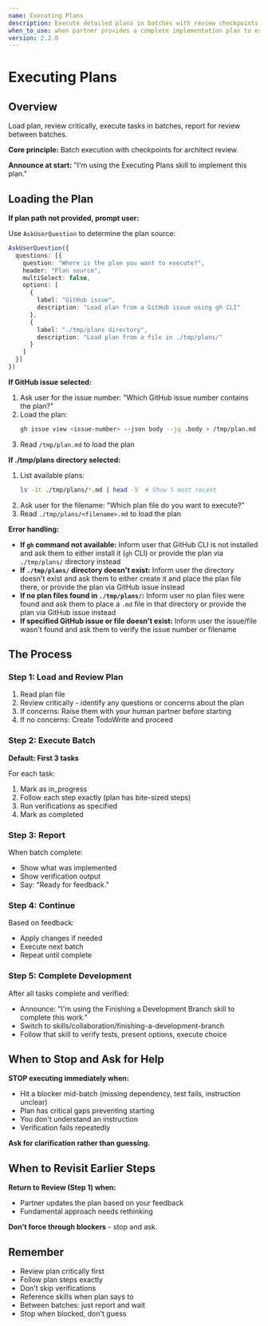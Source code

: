 ```yaml
---
name: Executing Plans
description: Execute detailed plans in batches with review checkpoints
when_to_use: when partner provides a complete implementation plan to execute in controlled batches with review checkpoints
version: 2.2.0
---
```


# Executing Plans

## Overview

Load plan, review critically, execute tasks in batches, report for review between batches.

**Core principle:** Batch execution with checkpoints for architect review.

**Announce at start:** "I'm using the Executing Plans skill to implement this plan."

## Loading the Plan

**If plan path not provided, prompt user:**

Use `AskUserQuestion` to determine the plan source:

```typescript
AskUserQuestion({
  questions: [{
    question: "Where is the plan you want to execute?",
    header: "Plan source",
    multiSelect: false,
    options: [
      {
        label: "GitHub issue",
        description: "Load plan from a GitHub issue using gh CLI"
      },
      {
        label: "./tmp/plans directory",
        description: "Load plan from a file in ./tmp/plans/"
      }
    ]
  }]
})
```

**If GitHub issue selected:**

1. Ask user for the issue number: "Which GitHub issue number contains the plan?"
2. Load the plan:
   ```bash
   gh issue view <issue-number> --json body --jq .body > /tmp/plan.md
   ```
3. Read `/tmp/plan.md` to load the plan

**If ./tmp/plans directory selected:**

1. List available plans:
   ```bash
   ls -1t ./tmp/plans/*.md | head -5  # Show 5 most recent
   ```
2. Ask user for the filename: "Which plan file do you want to execute?"
3. Read `./tmp/plans/<filename>.md` to load the plan

**Error handling:**

- **If `gh` command not available:** Inform user that GitHub CLI is not installed and ask them to either install it (`gh` CLI) or provide the plan via `./tmp/plans/` directory instead
- **If `./tmp/plans/` directory doesn't exist:** Inform user the directory doesn't exist and ask them to either create it and place the plan file there, or provide the plan via GitHub issue instead
- **If no plan files found in `./tmp/plans/`:** Inform user no plan files were found and ask them to place a `.md` file in that directory or provide the plan via GitHub issue instead
- **If specified GitHub issue or file doesn't exist:** Inform user the issue/file wasn't found and ask them to verify the issue number or filename

## The Process

### Step 1: Load and Review Plan
1. Read plan file
2. Review critically - identify any questions or concerns about the plan
3. If concerns: Raise them with your human partner before starting
4. If no concerns: Create TodoWrite and proceed

### Step 2: Execute Batch
**Default: First 3 tasks**

For each task:
1. Mark as in_progress
2. Follow each step exactly (plan has bite-sized steps)
3. Run verifications as specified
4. Mark as completed

### Step 3: Report
When batch complete:
- Show what was implemented
- Show verification output
- Say: "Ready for feedback."

### Step 4: Continue
Based on feedback:
- Apply changes if needed
- Execute next batch
- Repeat until complete

### Step 5: Complete Development

After all tasks complete and verified:
- Announce: "I'm using the Finishing a Development Branch skill to complete this work."
- Switch to skills/collaboration/finishing-a-development-branch
- Follow that skill to verify tests, present options, execute choice

## When to Stop and Ask for Help

**STOP executing immediately when:**
- Hit a blocker mid-batch (missing dependency, test fails, instruction unclear)
- Plan has critical gaps preventing starting
- You don't understand an instruction
- Verification fails repeatedly

**Ask for clarification rather than guessing.**

## When to Revisit Earlier Steps

**Return to Review (Step 1) when:**
- Partner updates the plan based on your feedback
- Fundamental approach needs rethinking

**Don't force through blockers** - stop and ask.

## Remember
- Review plan critically first
- Follow plan steps exactly
- Don't skip verifications
- Reference skills when plan says to
- Between batches: just report and wait
- Stop when blocked, don't guess
